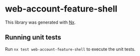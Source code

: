 # web-account-feature-shell

This library was generated with [Nx](https://nx.dev).

## Running unit tests

Run `nx test web-account-feature-shell` to execute the unit tests.
